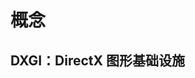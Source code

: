 # 概念
<p id="3Uh6TeJvug4o4f1Fvsdjmx">

## DXGI：DirectX 图形基础设施

</p>

<p id="jRx82UmWczsKAvgJQNchrn">



</p>
